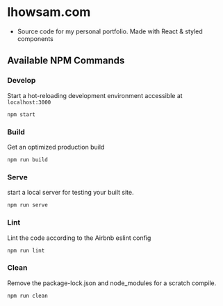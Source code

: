 # lhowsam.com
  * Source code for my personal portfolio. Made with React & styled components


## Available NPM Commands

### Develop

Start a hot-reloading development environment accessible at `localhost:3000`

```shell
npm start
```

### Build

Get an optimized production build 

```shell
npm run build
```

### Serve

start a local server for testing your built site.

```shell
npm run serve
```

### Lint

Lint the code according to the Airbnb eslint config 

```shell
npm run lint
```


### Clean

Remove the package-lock.json and node_modules for a scratch compile.

```shell
npm run clean
```
